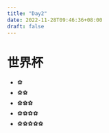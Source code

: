 ```yaml
---
title: "Day2"
date: 2022-11-28T09:46:36+08:00
draft: false
---
```


# 世界杯
- ⚽️
- ⚽️⚽️
- ⚽️⚽️⚽️
- ⚽️⚽️⚽️⚽️
- ⚽️⚽️⚽️⚽️⚽️
